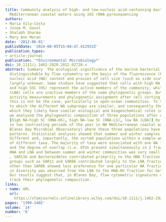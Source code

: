 ```yaml
---
title: Community analysis of high- and low-nucleic acid-containing bacteria in NW
  Mediterranean coastal waters using 16S rDNA pyrosequencing
authors:
- Maria Vila-Costa
- Josep M. Gasol
- Shalabh Sharma
- Mary Ann Moran
date: '2012-06-01'
publishDate: '2024-08-05T15:04:47.412933Z'
publication_types:
- article-journal
publication: '*Environmental Microbiology*'
doi: 10.1111/j.1462-2920.2012.02720.x
abstract: Summary  The ecological significance of the marine bacterial populations
  distinguishable by flow cytometry on the basis of the fluorescence (FL) of their
  nucleic acid (NA) content and proxies of cell size (such as side scatter, SSC) remains
  largely unknown. Some studies have suggested that cells with high NA (HNA) content
  and high SSC (HS) represent the active members of the community, while the low NA
  (LNA) cells are inactive members of the same phylogenetic groups. But group-specific
  activity measurements and phylogenetic assignment after cell sorting have suggested
  this is not be the case, particularly in open-ocean communities. To test the extent
  to which the different NA subgroups are similar, and consequently the extent to
  which they likely have similar ecological and biogeochemical roles in the environment,
  we analysed the phylogenetic composition of three populations after cell sorting
  [high NA-high SC (HNA-HS), high NA-low SC (HNA-LS), low NA (LNA)] by 454 pyrosequencing
  in two contrasting periods of the year in NW Mediterranean coastal waters (BBMO,
  Blanes Bay Microbial Observatory) where these three populations have recurrent seasonal
  patterns. Statistical analyses showed that summer and winter samples were significantly
  different and, importantly, the sorted populations within a sample were composed
  of different taxa. The majority of taxa were associated with one NA fraction only,
  and the degree of overlap (i.e. OTUs present simultaneously in 2 fractions) between
  HNA and LNA and between summer and winter communities was very small. Rhodobacterales
  , SAR116 and Bacteroidetes contributed primarily to the HNA fraction, whereas other
  groups such as SAR11 and SAR86 contributed largely to the LNA fractions. Gammaproteobacteria
  other than SAR86 showed less preference for one particular NA fraction. An increase
  in diversity was observed from the LNA to the HNA-HS fraction for both sample dates.
  Our results suggest that, in Blanes Bay, flow cytometric signatures of natural communities
  track their phylogenetic composition.
links:
- name: URL
  url: 
    https://sfamjournals.onlinelibrary.wiley.com/doi/10.1111/j.1462-2920.2012.02720.x
pages: '1390-1402'
volume: '14'
number: '6'
---
```

